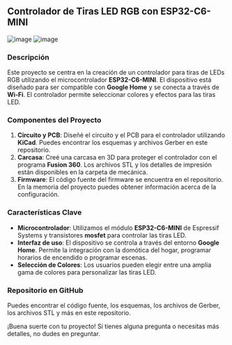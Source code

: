 ## Controlador de Tiras LED RGB con ESP32-C6-MINI
![image](https://github.com/ajuhidalgo/03_RGB_LED_STRIP_DRIVER/assets/46991239/58730682-bdb4-445d-a7e8-3e832fc06862) ![image](https://github.com/ajuhidalgo/03_RGB_LED_STRIP_DRIVER/assets/46991239/f792f081-bae2-4514-8627-644a0704bf49)



### Descripción
Este proyecto se centra en la creación de un controlador para tiras de LEDs RGB utilizando el microcontrolador **ESP32-C6-MINI**. El dispositivo está diseñado para ser compatible con **Google Home** y se conecta a través de **Wi-Fi**. El controlador permite seleccionar colores y efectos para las tiras LED.

### Componentes del Proyecto
1. **Circuito y PCB**: Diseñé el circuito y el PCB para el controlador utilizando **KiCad**. Puedes encontrar los esquemas y archivos Gerber en este repositorio.
2. **Carcasa**: Creé una carcasa en 3D para proteger el controlador con el programa **Fusion 360**. Los archivos STL y los detalles de impresión están disponibles en la carpeta de mecánica.
3. **Firmware**: El código fuente del firmware se encuentra en el repositorio. En la memoria del proyecto puedes obtener información acerca de la configuración.

### Características Clave
- **Microcontrolador**: Utilizamos el módulo **ESP32-C6-MINI** de Espressif Systems y transistores **mosfet** para controlar las tiras LED.
- **Interfaz de uso**: El dispositivo se controla a través del entorno **Google Home**. Permite la integración con la domótica del hogar, programar horarios de encendido o programar escenas.
- **Selección de Colores**: Los usuarios pueden elegir entre una amplia gama de colores para personalizar las tiras LED.

### Repositorio en GitHub
Puedes encontrar el código fuente, los esquemas, los archivos de Gerber, los archivos STL y más en este repositorio.

¡Buena suerte con tu proyecto! Si tienes alguna pregunta o necesitas más detalles, no dudes en preguntar.
